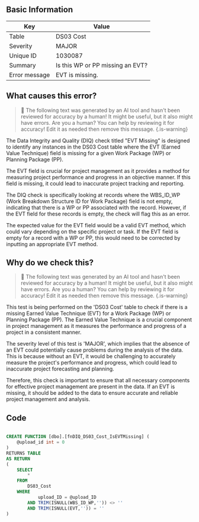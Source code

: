 ## Basic Information
| Key         | Value          |
|-------------|----------------|
| Table       | DS03 Cost |
| Severity    | MAJOR |
| Unique ID   | 1030087   |
| Summary     | Is this WP or PP missing an EVT? |
| Error message | EVT is missing. |

## What causes this error?

> :robot: The following text was generated by an AI tool and hasn't been reviewed for accuracy by a human! It might be useful, but it also might have errors. Are you a human? You can help by reviewing it for accuracy! Edit it as needed then remove this message.
{.is-warning}

The Data Integrity and Quality (DIQ) check titled "EVT Missing" is designed to identify any instances in the DS03 Cost table where the EVT (Earned Value Technique) field is missing for a given Work Package (WP) or Planning Package (PP). 

The EVT field is crucial for project management as it provides a method for measuring project performance and progress in an objective manner. If this field is missing, it could lead to inaccurate project tracking and reporting.

The DIQ check is specifically looking at records where the WBS_ID_WP (Work Breakdown Structure ID for Work Package) field is not empty, indicating that there is a WP or PP associated with the record. However, if the EVT field for these records is empty, the check will flag this as an error.

The expected value for the EVT field would be a valid EVT method, which could vary depending on the specific project or task. If the EVT field is empty for a record with a WP or PP, this would need to be corrected by inputting an appropriate EVT method.
## Why do we check this?

> :robot: The following text was generated by an AI tool and hasn't been reviewed for accuracy by a human! It might be useful, but it also might have errors. Are you a human? You can help by reviewing it for accuracy! Edit it as needed then remove this message.
{.is-warning}

This test is being performed on the 'DS03 Cost' table to check if there is a missing Earned Value Technique (EVT) for a Work Package (WP) or Planning Package (PP). The Earned Value Technique is a crucial component in project management as it measures the performance and progress of a project in a consistent manner. 

The severity level of this test is 'MAJOR', which implies that the absence of an EVT could potentially cause problems during the analysis of the data. This is because without an EVT, it would be challenging to accurately measure the project's performance and progress, which could lead to inaccurate project forecasting and planning. 

Therefore, this check is important to ensure that all necessary components for effective project management are present in the data. If an EVT is missing, it should be added to the data to ensure accurate and reliable project management and analysis.
## Code

```sql

CREATE FUNCTION [dbo].[fnDIQ_DS03_Cost_IsEVTMissing] (
	@upload_id int = 0
)
RETURNS TABLE
AS RETURN
(
	SELECT 
		* 
	FROM 
		DS03_Cost
	WHERE
			upload_ID = @upload_ID
		AND TRIM(ISNULL(WBS_ID_WP,'')) <> ''
		AND	TRIM(ISNULL(EVT,'')) = ''
)
```
